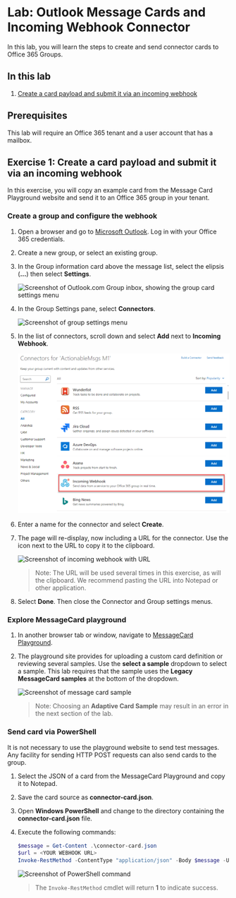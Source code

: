 # Lab: Outlook Message Cards and Incoming Webhook Connector

In this lab, you will learn the steps to create and send connector cards to Office 365 Groups.

## In this lab

1. [Create a card payload and submit it via an incoming webhook](#exercise1)

## Prerequisites

This lab will require an Office 365 tenant and a user account that has a mailbox.

<a name="exercise1"></a>

## Exercise 1: Create a card payload and submit it via an incoming webhook

In this exercise, you will copy an example card from the Message Card Playground website and send it to an Office 365 group in your tenant.

### Create a group and configure the webhook

1. Open a browser and go to [Microsoft Outlook](https://outlook.office.com). Log in with your Office 365 credentials.

1. Create a new group, or select an existing group.

1. In the Group information card above the message list, select the elipsis (**...**) then select **Settings**.

    ![Screenshot of Outlook.com Group inbox, showing the group card settings menu](Images/Exercise1-01.png)

1. In the Group Settings pane, select **Connectors**.

    ![Screenshot of group settings menu](Images/Exercise1-02.png)

1. In the list of connectors, scroll down and select **Add** next to **Incoming Webhook**.

    ![Screenshot of list of Connectors with incoming webhook highlighted](Images/Exercise1-03.png)

1. Enter a name for the connector and select **Create**.

1. The page will re-display, now including a URL for the connector. Use the icon next to the URL to copy it to the clipboard.

    ![Screenshot of incoming webhook with URL](Images/Exercise1-04.png)

    > Note: The URL will be used several times in this exercise, as will the clipboard. We recommend pasting the URL into Notepad or other application.

1. Select **Done**. Then close the Connector and Group settings menus.

### Explore MessageCard playground

1. In another browser tab or window, navigate to [MessageCard Playground](https://messagecardplayground.azurewebsites.net).

1. The playground site provides for uploading a custom card definition or reviewing several samples. Use the **select a sample** dropdown to select a sample. This lab requires that the sample uses the **Legacy MessageCard samples** at the bottom of the dropdown.

    ![Screenshot of message card sample](Images/Exercise1-05.png)

    > Note: Choosing an **Adaptive Card Sample** may result in an error in the next section of the lab.

### Send card via PowerShell

It is not necessary to use the playground website to send test messages. Any facility for sending HTTP POST requests can also send cards to the group.

1. Select the JSON of a card from the MessageCard Playground and copy it to Notepad.
1. Save the card source as **connector-card.json**.
1. Open **Windows PowerShell** and change to the directory containing the **connector-card.json** file.
1. Execute the following commands:

    ```powershell
    $message = Get-Content .\connector-card.json
    $url = <YOUR WEBHOOK URL>
    Invoke-RestMethod -ContentType "application/json" -Body $message -Uri $url -Method Post
    ```

    ![Screenshot of PowerShell command](Images/Exercise1-06.png)

    > The `Invoke-RestMethod` cmdlet will return **1** to indicate success.

